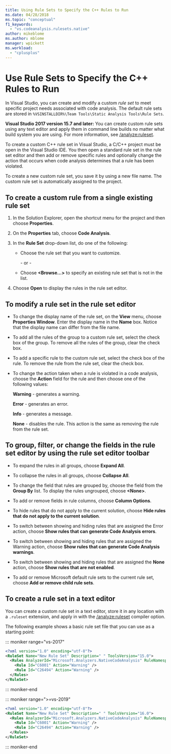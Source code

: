 ```yaml
---
title: Using Rule Sets to Specify the C++ Rules to Run
ms.date: 04/28/2018
ms.topic: "conceptual"
f1_keywords:
  - "vs.codeanalysis.rulesets.native"
author: mikeblome
ms.author: mblome
manager: wpickett
ms.workload:
  - "cplusplus"
---
```

# Use Rule Sets to Specify the C++ Rules to Run

In Visual Studio, you can create and modify a custom *rule set* to meet specific project needs associated with code analysis. The default rule sets are stored in `%VSINSTALLDIR%\Team Tools\Static Analysis Tools\Rule Sets`.

**Visual Studio 2017 version 15.7 and later:** You can create custom rule sets using any text editor and apply them in command line builds no matter what build system you are using. For more information, see [/analyze:ruleset](/cpp/build/reference/analyze-code-analysis).

To create a custom C++ rule set in Visual Studio, a C/C++ project must be open in the Visual Studio IDE. You then open a standard rule set in the rule set editor and then add or remove specific rules and optionally change the action that occurs when code analysis determines that a rule has been violated.

To create a new custom rule set, you save it by using a new file name. The custom rule set is automatically assigned to the project.

## To create a custom rule from a single existing rule set

1. In the Solution Explorer, open the shortcut menu for the project and then choose **Properties**.

2. On the **Properties** tab, choose **Code Analysis**.

3. In the **Rule Set** drop-down list, do one of the following:

   - Choose the rule set that you want to customize.

     \- or -

   - Choose **\<Browse...>** to specify an existing rule set that is not in the list.

4. Choose **Open** to display the rules in the rule set editor.

## To modify a rule set in the rule set editor

- To change the display name of the rule set, on the **View** menu, choose **Properties Window**. Enter the display name in the **Name** box. Notice that the display name can differ from the file name.

- To add all the rules of the group to a custom rule set, select the check box of the group. To remove all the rules of the group, clear the check box.

- To add a specific rule to the custom rule set, select the check box of the rule. To remove the rule from the rule set, clear the check box.

- To change the action taken when a rule is violated in a code analysis, choose the **Action** field for the rule and then choose one of the following values:

     **Warning** - generates a warning.

     **Error** - generates an error.
     
     **Info** - generates a message.

     **None** - disables the rule. This action is the same as removing the rule from the rule set.

## To group, filter, or change the fields in the rule set editor by using the rule set editor toolbar

- To expand the rules in all groups, choose **Expand All**.

- To collapse the rules in all groups, choose **Collapse All**.

- To change the field that rules are grouped by, choose the field from the **Group By** list. To display the rules ungrouped, choose **\<None>**.

- To add or remove fields in rule columns, choose **Column Options**.

- To hide rules that do not apply to the current solution, choose **Hide rules that do not apply to the current solution**.

- To switch between showing and hiding rules that are assigned the Error action, choose **Show rules that can generate Code Analysis errors**.

- To switch between showing and hiding rules that are assigned the Warning action, choose **Show rules that can generate Code Analysis warnings**.

- To switch between showing and hiding rules that are assigned the **None** action, choose **Show rules that are not enabled**.

- To add or remove Microsoft default rule sets to the current rule set, choose **Add or remove child rule sets**.

## To create a rule set in a text editor

You can create a custom rule set in a text editor, store it in any location with a `.ruleset` extension, and apply in with the [/analyze:ruleset](/cpp/build/reference/analyze-code-analysis) compiler option.

The following example shows a basic rule set file that you can use as a starting point:

::: moniker range="vs-2017"

```xml
<?xml version="1.0" encoding="utf-8"?>
<RuleSet Name="New Rule Set" Description=" " ToolsVersion="15.0">
  <Rules AnalyzerId="Microsoft.Analyzers.NativeCodeAnalysis" RuleNamespace="Microsoft.Rules.Native">
    <Rule Id="C6001" Action="Warning" />
    <Rule Id="C26494" Action="Warning" />
  </Rules>
</RuleSet>
```

::: moniker-end

::: moniker range=">=vs-2019"

```xml
<?xml version="1.0" encoding="utf-8"?>
<RuleSet Name="New Rule Set" Description=" " ToolsVersion="16.0">
  <Rules AnalyzerId="Microsoft.Analyzers.NativeCodeAnalysis" RuleNamespace="Microsoft.Rules.Native">
    <Rule Id="C6001" Action="Warning" />
    <Rule Id="C26494" Action="Warning" />
  </Rules>
</RuleSet>
```

::: moniker-end